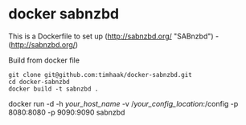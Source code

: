 docker sabnzbd
==============

This is a Dockerfile to set up (http://sabnzbd.org/ "SABnzbd") - (http://sabnzbd.org/)

Build from docker file

```
git clone git@github.com:timhaak/docker-sabnzbd.git
cd docker-sabnzbd
docker build -t sabnzbd . 
```

docker run -d -h *your_host_name* -v /*your_config_location*:/config -p 8080:8080 -p 9090:9090 sabnzbd

